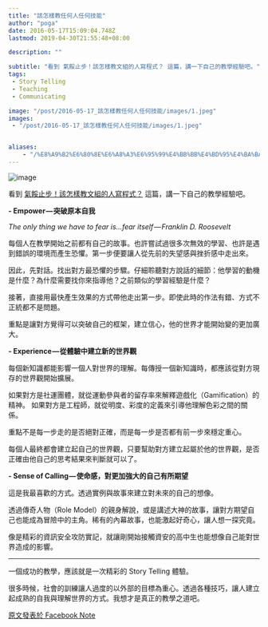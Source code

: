 ```yaml
---
title: "該怎樣教任何人任何技能"
author: "poga"
date: 2016-05-17T15:09:04.748Z
lastmod: 2019-04-30T21:55:48+08:00

description: ""

subtitle: "看到 氣餒止步！該怎樣教文組的人寫程式？ 這篇，講一下自己的教學經驗吧。"
tags:
 - Story Telling
 - Teaching
 - Communicating

image: "/post/2016-05-17_該怎樣教任何人任何技能/images/1.jpeg"
images:
 - "/post/2016-05-17_該怎樣教任何人任何技能/images/1.jpeg"


aliases:
    - "/%E8%A9%B2%E6%80%8E%E6%A8%A3%E6%95%99%E4%BB%BB%E4%BD%95%E4%BA%BA%E4%BB%BB%E4%BD%95%E6%8A%80%E8%83%BD-49e4f4e6bb33"
---
```


![image](/post/2016-05-17_該怎樣教任何人任何技能/images/1.jpeg)



看到 [氣餒止步！該怎樣教文組的人寫程式？](https://medium.com/@spepechen/%E6%B0%A3%E9%A4%92%E6%AD%A2%E6%AD%A5-%E8%A9%B2%E6%80%8E%E6%A8%A3%E6%95%99%E6%96%87%E7%B5%84%E7%9A%84%E4%BA%BA%E5%AF%AB%E7%A8%8B%E5%BC%8F-c1caf020b457#.6bfonxld4) 這篇，講一下自己的教學經驗吧。

**- Empower — 突破原本自我**

_The only thing we have to fear is…fear itself — Franklin D. Roosevelt_

每個人在教學開始之前都有自己的故事。也許嘗試過很多次無效的學習、也許是遇到錯誤的環境而產生恐懼。第一步便要讓人從先前的失望感與挫折感中走出來。

因此，先對話。找出對方最恐懼的步驟。仔細聆聽對方說話的細節：他學習的動機是什麼？為什麼需要找你來指導他？之前類似的學習經驗是什麼？

接著，直接用最快產生效果的方式帶他走出第一步。即使此時的作法有錯、方式不正統都不是問題。

重點是讓對方覺得可以突破自己的框架，建立信心，他的世界才能開始變的更加廣大。

**- Experience — 從體驗中建立新的世界觀**

每個新知識都能影響一個人對世界的理解。每傳授一個新知識時，都應該從對方現存的世界觀開始擴展。

如果對方是社運團體，就從運動參與者的留存率來解釋遊戲化（Gamification）的精神。 如果對方是工程師，就從明度、彩度的定義來引導他理解色彩之間的關係。

重點不是每一步走的是否絕對正確，而是每一步是否都有前一步來穩定重心。

每個人最終都會建立起自己的世界觀，只要幫助對方建立起屬於他的世界觀，是否正確由他自己的思考結果來判斷就可以了。

**- Sense of Calling — 使命感，對更加強大的自己有所期望**

這是我最喜歡的方式。透過實例與故事來建立對未來的自己的想像。

透過傳奇人物（Role Model）的親身解說，或是講述大神的故事，讓對方期望自己也能成為冒險中的主角。稀有的內幕故事，也能激起好奇心，讓人想一探究竟。

像是精彩的資訊安全攻防實記，就讓剛開始接觸資安的高中生也能想像自己能對世界造成的影響。

---

一個成功的教學，應該就是一次精彩的 Story Telling 體驗。

很多時候，社會的訓練讓人過度的以外部的目標為重心。透過各種技巧，讓人建立起成熟的自我與理解世界的方式。我想才是真正的教學之道吧。

[原文發表於 Facebook Note](https://www.facebook.com/notes/poga-po/%E8%A9%B2%E6%80%8E%E6%A8%A3%E6%95%99%E4%BB%BB%E4%BD%95%E4%BA%BA%E4%BB%BB%E4%BD%95%E6%8A%80%E8%83%BD/10206339710122231)
